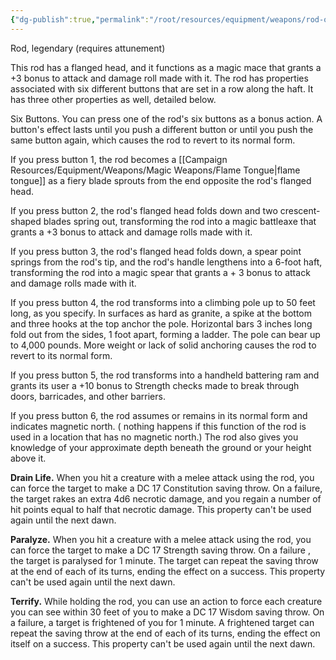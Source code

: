 ```yaml
---
{"dg-publish":true,"permalink":"/root/resources/equipment/weapons/rod-of-lordly-might/"}
---
```


Rod, legendary (requires attunement)

This rod has a flanged head, and it functions as a magic mace that grants a +3 bonus to attack and damage roll made with it. The rod has properties associated with six different buttons that are set in a row along the haft. It has three other properties as well, detailed below.

Six Buttons. You can press one of the rod's six buttons as a bonus action. A button's effect lasts until you push a different button or until you push the same button again, which causes the rod to revert to its normal form.

If you press button 1, the rod becomes a [[Campaign Resources/Equipment/Weapons/Magic Weapons/Flame Tongue\|flame tongue]] as a fiery blade sprouts from the end opposite the rod's flanged head.

If you press button 2, the rod's flanged head folds down and two crescent-shaped blades spring out, transforming the rod into a magic battleaxe that grants a +3 bonus to attack and damage rolls made with it.

If you press button 3, the rod's flanged head folds down, a spear point springs from the rod's tip, and the rod's handle lengthens into a 6-foot haft, transforming the rod into a magic spear that grants a + 3 bonus to attack and damage rolls made with it.

If you press button 4, the rod transforms into a climbing pole up to 50 feet long, as you specify. In surfaces as hard as granite, a spike at the bottom and three hooks at the top anchor the pole. Horizontal bars 3 inches long fold out from the sides, 1 foot apart, forming a ladder. The pole can bear up to 4,000 pounds. More weight or lack of solid anchoring causes the rod to revert to its normal form.

If you press button 5, the rod transforms into a handheld battering ram and grants its user a +10 bonus to Strength checks made to break through doors, barricades, and other barriers.

If you press button 6, the rod assumes or remains in its normal form and indicates magnetic north. ( nothing happens if this function of the rod is used in a location that has no magnetic north.) The rod also gives you knowledge of your approximate depth beneath the ground or your height above it.

**Drain Life.** When you hit a creature with a melee attack using the rod, you can force the target to make a DC 17 Constitution saving throw. On a failure, the target rakes an extra 4d6 necrotic damage, and you regain a number of hit points equal to half that necrotic damage. This property can't be used again until the next dawn.

**Paralyze.** When you hit a creature with a melee attack using the rod, you can force the target to make a DC 17 Strength saving throw. On a failure , the target is paralysed for 1 minute. The target can repeat the saving throw at the end of each of its turns, ending the effect on a success. This property can't be used again until the next dawn.

**Terrify.** While holding the rod, you can use an action to force each creature you can see within 30 feet of you to make a DC 17 Wisdom saving throw. On a failure, a target is frightened of you for 1 minute. A frightened target can repeat the saving throw at the end of each of its turns, ending the effect on itself on a success. This property can't be used again until the next dawn.

